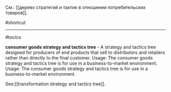См.: [[дерево стратегий и тактик в отношении потребительских товаров]].

#shortcut




<hr/>

#tocico

<b>consumer goods strategy and tactics tree</b> - A strategy and tactics tree designed for producers of end products that sell to distributors and retailers rather than directly to the final customer. 
Usage:  The consumer goods strategy and tactics tree is for use in a business-to-market environment. 
Usage:  The consumer goods strategy and tactics tree is for use in a business-to-market environment. 



See:[[transformation strategy and tactics tree]].
